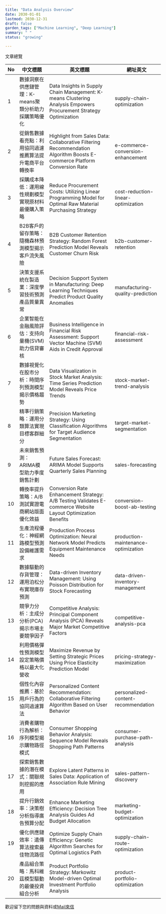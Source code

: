 ```yaml
---
title: "Data Analysis Overview"
date: 2030-01-01
lastmod: 2030-12-31
draft: false
garden_tags: ["Machine Learning", "Deep Learning"]
summary: " "
status: "growing"

---
```


文章總覽

| **No** | **中文標題**                                                 | **英文標題**                                                  | **網址英文**                        |
|--------|------------------------------------------------------------|---------------------------------------------------------------|-------------------------------------|
| 1      | 數據洞察在供應鏈管理：K-means聚類分析助力採購策略優化       | Data Insights in Supply Chain Management: K-means Clustering Analysis Empowers Procurement Strategy Optimization | supply-chain-optimization           |
| 2      | 從銷售數據看亮點：利用協同過濾推薦算法提升電商平台轉換率 | Highlight from Sales Data: Collaborative Filtering Recommendation Algorithm Boosts E-commerce Platform Conversion Rate | e-commerce-conversion-enhancement   |
| 3      | 採購成本降低：運用線性規劃模型實現原材料最優購入策略     | Reduce Procurement Costs: Utilizing Linear Programming Model for Optimal Raw Material Purchasing Strategy | cost-reduction-linear-optimization  |
| 4      | B2B客戶的留存策略：隨機森林預測模型揭示客戶流失風險     | B2B Customer Retention Strategy: Random Forest Prediction Model Reveals Customer Churn Risk | b2b-customer-retention              |
| 5      | 決策支援系統在製造業：深度學習技術預測產品質量異常       | Decision Support System in Manufacturing: Deep Learning Techniques Predict Product Quality Anomalies | manufacturing-quality-prediction    |
| 6      | 企業智能在金融風險評估：支持向量機(SVM)助力信貸審核     | Business Intelligence in Financial Risk Assessment: Support Vector Machine (SVM) Aids in Credit Approval | financial-risk-assessment           |
| 7      | 數據視覺化在股市分析：時間序列預測模型揭示價格趨勢       | Data Visualization in Stock Market Analysis: Time Series Prediction Model Reveals Price Trends | stock-market-trend-analysis         |
| 8      | 精準行銷策略：運用分類算法實現目標客群細分               | Precision Marketing Strategy: Using Classification Algorithms for Target Audience Segmentation | target-market-segmentation          |
| 9      | 未來銷售預測：ARIMA模型助力季度銷售計劃                  | Future Sales Forecast: ARIMA Model Supports Quarterly Sales Planning | sales-forecasting                   |
| 10     | 轉換率提升策略：A/B測試實證電商網站版面優化效益          | Conversion Rate Enhancement Strategy: A/B Testing Validates E-commerce Website Layout Optimization Benefits | conversion-boost-ab-testing         |
| 11     | 生產流程優化：神經網路模型預測設備維護需求               | Production Process Optimization: Neural Network Model Predicts Equipment Maintenance Needs | production-maintenance-optimization |
| 12     | 數據驅動的存貨管理：運用泊松分布實現庫存預測             | Data-driven Inventory Management: Using Poisson Distribution for Stock Forecasting | data-driven-inventory-management    |
| 13     | 競爭力分析：主成分分析(PCA)揭示市場主要競爭因子          | Competitive Analysis: Principal Component Analysis (PCA) Reveals Major Market Competitive Factors | competitive-analysis-pca            |
| 14     | 利用價格彈性預測模型設定策略價格以最大化營收             | Maximize Revenue by Setting Strategic Prices Using Price Elasticity Prediction Model | pricing-strategy-maximization       |
| 15     | 個性化內容推薦：基於用戶行為的協同過濾算法               | Personalized Content Recommendation: Collaborative Filtering Algorithm Based on User Behavior | personalized-content-recommendation |
| 16     | 消費者購物行為解析：序列模型揭示購物路徑模式             | Consumer Shopping Behavior Analysis: Sequence Model Reveals Shopping Path Patterns | consumer-purchase-path-analysis     |
| 17     | 探索銷售數據的潛在模式：關聯規則挖掘的應用               | Explore Latent Patterns in Sales Data: Application of Association Rule Mining | sales-pattern-discovery             |
| 18     | 提升行銷效率：決策樹分析指導廣告預算分配                 | Enhance Marketing Efficiency: Decision Tree Analysis Guides Ad Budget Allocation | marketing-budget-optimization       |
| 19     | 優化供應鏈效率：遺傳算法搜索最佳物流路徑                 | Optimize Supply Chain Efficiency: Genetic Algorithm Searches for Optimal Logistics Path | supply-chain-route-optimization     |
| 20     | 產品組合策略：馬科維茲模型驅動的最優投資組合分析         | Product Portfolio Strategy: Markowitz Model-driven Optimal Investment Portfolio Analysis | product-portfolio-optimization      |



歡迎留下您的問題與資料或[Mail來信](mailto:william@insightbotics.com)

